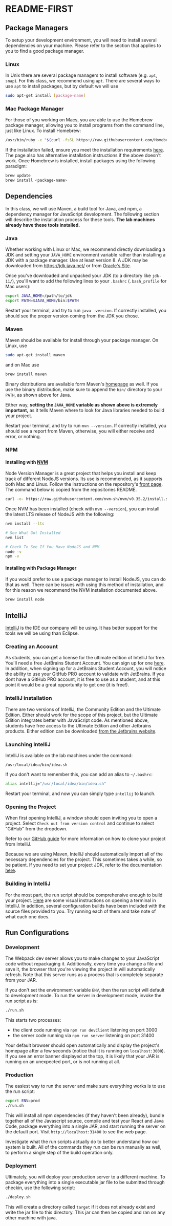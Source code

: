 # README-FIRST

## Package Managers

To setup your development environment, you will need to install several dependencies on your machine. Please refer to 
the section that applies to you to find a good package manager.

### Linux

In Unix there are several package managers to install software (e.g. `apt`, `snap`). For this class, we recommend using
`apt`. There are several ways to use `apt` to install packages, but by default we will use

```bash
sudo apt-get install [package-name]
```

### Mac Package Manager

For those of you working on Macs, you are able to use the Homebrew package manager, allowing you to install programs 
from the command line, just like Linux. To install Homebrew:

```bash
/usr/bin/ruby -e "$(curl -fsSL https://raw.githubusercontent.com/Homebrew/install/master/install)"
```

If the installation failed, ensure you meet the installation requirements
[here](https://docs.brew.sh/Installation.html). The page also has alternative installation instructions if the above 
doesn't work. Once Homebrew is installed, install packages using the following paradigm:

```bash
brew update
brew install <package-name>
```

## Dependencies

In this class, we will use Maven, a build tool for Java, and npm, a dependency manager for JavaScript development.
The following section will describe the installation process for these tools. **The lab machines already have these tools installed.**

### Java

Whether working with Linux or Mac, we recommend directly downloading a JDK and setting your `JAVA_HOME` environment 
variable rather than installing a JDK with a package manager. Use at least version 8. A JDK may be downloaded from
https://jdk.java.net/ or from [Oracle's Site](https://www.oracle.com/technetwork/java/javase/downloads/index.html).

Once you've downloaded and unpacked your JDK (to a directory like `jdk-11/`), you'll want to add the following lines to 
your `.bashrc` (`.bash_profile` for Mac users):

```bash
export JAVA_HOME=/path/to/jdk
export PATH=$JAVA_HOME/bin:$PATH
```

Restart your terminal, and try to run `java -version`. If correctly installed, you should see the proper version coming 
from the JDK you chose.

### Maven

Maven should be available for install through your package manager. On Linux, use 

```bash
sudo apt-get install maven
```

and on Mac use

```bash
brew install maven
```

Binary distributions are available form Maven's [homepage](https://maven.apache.org/)
as well. If you use the binary distribution, make sure to append the `bin/`
directory to your `PATH`, as shown above for Java.

Either way, **setting the `JAVA_HOME` variable as shown above is extremely
important,** as it tells Maven where to look for Java libraries needed to build
your project. 

Restart your terminal, and try to run `mvn --version`. If correctly installed, you should see a report from Maven, 
otherwise, you will either receive and error, or nothing.

### NPM

#### Installing with [NVM](https://github.com/creationix/nvm)

Node Version Manager is a great project that helps you install and keep track of different NodeJS versions. Its use is 
recommended, as it supports both Mac and Linux. Follow the instructions on the repository's 
[front page](https://github.com/creationix/nvm). The command below is copied from the repositories README.

```bash
curl -o- https://raw.githubusercontent.com/nvm-sh/nvm/v0.35.2/install.sh | bash
```

Once NVM has been installed (check with `nvm --version`), you can install the latest LTS release of NodeJS with the 
following:

```bash
nvm install --lts

# See What Got Installed
nvm list

# Check To See If You Have NodeJS and NPM
node -v
npm -v
```

#### Installing with Package Manager

If you would prefer to use a package manager to install NodeJS, you can do that as well. There can be issues with using 
this method of installation, and for this reason we recommend the NVM installation documented above.

```bash
brew install node
```

## IntelliJ

[IntelliJ](https://www.jetbrains.com/idea/) is the IDE our company will be using. It has better support for the tools 
we will be using than Eclipse.

### Creating an Account

As students, you can get a license for the ultimate edition of IntelliJ for free. You'll need a free JetBrains Student 
Account. You can sign up for one [here](https://www.jetbrains.com/student/). In addition, when signing up for a 
JetBrains Student Account, you will notice the ability to use your GitHub PRO account to validate with JetBrains. If
you dont have a GitHub PRO account, it is free to use as a student, and at this point it would be a great opportunity to
get one (it is free!).

### IntelliJ installation

There are two versions of IntelliJ, the Community Edition and the Ultimate Edition. Either should work for the scope of 
this project, but the Ultimate Edition integrates better with JavaScript code. As mentioned above, students
have free access to the Ultimate Edition and other Jetbrains products. Either edition can be 
downloaded [from the Jetbrains website](https://www.jetbrains.com/idea/download).

### Launching IntelliJ

IntelliJ is available on the lab machines under the command:

```
/usr/local/idea/bin/idea.sh
```

If you don't want to remember this, you can add an alias to `~/.bashrc`:

```bash
alias intellij="/usr/local/idea/bin/idea.sh"
```

Restart your terminal, and now you can simply type `intellij` to launch.

### Opening the Project

When first opening IntelliJ, a window should open inviting you to open a
project. Select `Check out from version control` and continue to select "GitHub"
from the dropdown.

Refer to our [GitHub guide](https://github.com/csucs314s20/guide/tree/master/guides/git/IntelliJ.md)
for more information on how to clone your project from IntelliJ.

Because we are using Maven, IntelliJ should automatically import all of the
necessary dependencies for the project. This sometimes takes a while, so be
patient. If you need to set your project JDK, refer to the documentation
[here](https://www.jetbrains.com/help/idea/configuring-build-jdk.html).

### Building in IntelliJ

For the most part, the run script should be comprehensive enough to build your
project. [Here](https://www.jetbrains.com/help/idea/working-with-tool-windows.html#tool_window_quick_access)
are some visual instructions on opening a terminal in IntelliJ. In addition, several configuration builds have been 
included with the source files provided to you. Try running each of them and take note of what each one does.

## Run Configurations

### Development

The Webpack dev server allows you to make changes to your JavaScript code
without repackaging it. Additionally, every time you change a file and save it,
the browser that you're viewing the project in will automatically refresh. Note
that this server runs as a process that is completely separate from your JAR.

If you don't set the environment variable `ENV`, then the run script will default to development mode. To run the 
server in development mode, invoke the run script as is:

```bash
./run.sh
```

This starts two processes:
* the client code running via `npm run devClient` listening on port 3000
* the server code running via `npm run server` listening on port 31400 

Your default browser should open automatically and display the project's
homepage after a few seconds (notice that it is running on `localhost:3000`).
If you see an error banner displayed at the top, it is likely that your JAR is
running on an unexpected port, or is not running at all.

### Production

The easiest way to run the server and make sure everything works is to use the
run script:

```bash
export ENV=prod 
./run.sh
```

This will install all npm dependencies (if they haven't been already), bundle
together all of the Javascript source, compile and test your React and Java Code, package
everything into a single JAR, and start running the server on the default port. Visit `http://localhost:31400` 
to see the web page.

Investigate what the run scripts actually do to better understand how our system
is built. All of the commands they run can be run manually as well, to perform a
single step of the build operation only.

### Deployment

Ultimately, you will deploy your production server to a different machine. To
package everything into a single executable jar file to be submitted through
checkin, use the following script:

```bash
./deploy.sh
```

This will create a directory called `target` if it does not already exist and
write the jar file to this directory. This jar can then be copied and ran on 
any other machine with java.


